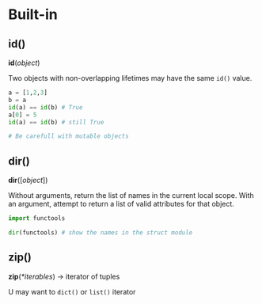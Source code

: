 # Built-in

## id\(\)

**id**\(_object_\)

Two objects with non-overlapping lifetimes may have the same `id()` value.

```python
a = [1,2,3]
b = a
id(a) == id(b) # True
a[0] = 5
id(a) == id(b) # still True

# Be carefull with mutable objects
```

## dir\(\)

**dir**\(\[_object_\]\)

Without arguments, return the list of names in the current local scope. With an argument, attempt to return a list of valid attributes for that object.

```python
import functools

dir(functools) # show the names in the struct module
```

## zip\(\)

**zip**\(_\*iterables_\) -&gt; iterator of tuples

U may want to `dict()` or `list()` iterator



